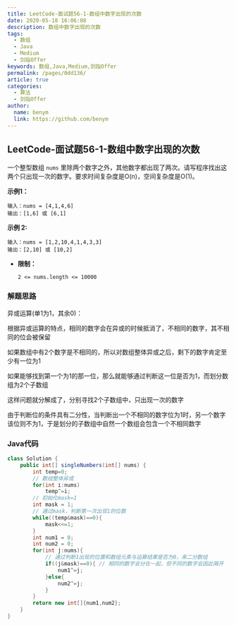 ```yaml
---
title: LeetCode-面试题56-1-数组中数字出现的次数
date: 2020-05-18 16:06:08
description: 数组中数字出现的次数
tags: 
  - 数组
  - Java
  - Medium
  - 剑指Offer
keywords: 数组,Java,Medium,剑指Offer
permalink: /pages/0dd136/
article: true
categories: 
  - 算法
  - 剑指Offer
author: 
  name: benym
  link: https://github.com/benym
---
```


## LeetCode-面试题56-1-数组中数字出现的次数

一个整型数组 `nums` 里除两个数字之外，其他数字都出现了两次。请写程序找出这两个只出现一次的数字。要求时间复杂度是O(n)，空间复杂度是O(1)。

 <!--more-->

**示例1：**

```
输入：nums = [4,1,4,6]
输出：[1,6] 或 [6,1]
```

**示例 2:**

```
输入：nums = [1,2,10,4,1,4,3,3]
输出：[2,10] 或 [10,2]
```

- **限制：**

  `2 <= nums.length <= 10000`

### 解题思路

异或运算(单1为1，其余0)：

根据异或运算的特点，相同的数字会在异或的时候抵消了，不相同的数字，其不相同的位会被保留

如果数组中有2个数字是不相同的，所以对数组整体异或之后，剩下的数字肯定至少有一位为1

如果能够找到第一个为1的那一位，那么就能够通过判断这一位是否为1，而划分数组为2个子数组

这样问题就分解成了，分别寻找2个子数组中，只出现一次的数字

由于判断位的条件具有二分性，当判断出一个不相同的数字位为1时，另一个数字该位则不为1，于是划分的子数组中自然一个数组会包含一个不相同数字

### Java代码

```java
class Solution {
    public int[] singleNumbers(int[] nums) {
        int temp=0;
        // 数组整体异或
        for(int i:nums)
            temp^=i;
        // 初始化mask=1
        int mask = 1;
        // 通过mask，判断第一次出现1的位数
        while((temp&mask)==0){
            mask<<=1;
        }
        int num1 = 0;
        int num2 = 0;
        for(int j:nums){
            // 通过判断1出现的位置和数组元素与运算结果是否为0，来二分数组
            if((j&mask)==0){ // 相同的数字会分在一起，但不同的数字会因此隔开
                num1^=j;
            }else{
                num2^=j;
            }
        }
        return new int[]{num1,num2};
    }
}
```

